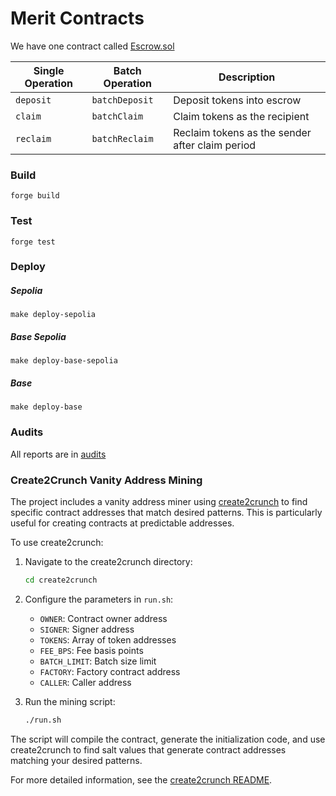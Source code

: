 # Merit Contracts

We have one contract called [Escrow.sol](./src/Escrow.sol)

| Single Operation | Batch Operation | Description                                     |
| ---------------- | --------------- | ----------------------------------------------- |
| `deposit`        | `batchDeposit`  | Deposit tokens into escrow                      |
| `claim`          | `batchClaim`    | Claim tokens as the recipient                   |
| `reclaim`        | `batchReclaim`  | Reclaim tokens as the sender after claim period |

### Build

`forge build`

### Test

`forge test`

### Deploy

##### Sepolia

`make deploy-sepolia`

##### Base Sepolia

`make deploy-base-sepolia`

##### Base

`make deploy-base`

### Audits

All reports are in [audits](./audits/)

### Create2Crunch Vanity Address Mining

The project includes a vanity address miner using [create2crunch](https://github.com/0age/create2crunch) to find specific contract addresses that match desired patterns. This is particularly useful for creating contracts at predictable addresses.

To use create2crunch:

1. Navigate to the create2crunch directory:

   ```bash
   cd create2crunch
   ```

2. Configure the parameters in `run.sh`:

   - `OWNER`: Contract owner address
   - `SIGNER`: Signer address
   - `TOKENS`: Array of token addresses
   - `FEE_BPS`: Fee basis points
   - `BATCH_LIMIT`: Batch size limit
   - `FACTORY`: Factory contract address
   - `CALLER`: Caller address

3. Run the mining script:
   ```bash
   ./run.sh
   ```

The script will compile the contract, generate the initialization code, and use create2crunch to find salt values that generate contract addresses matching your desired patterns.

For more detailed information, see the [create2crunch README](./create2crunch/README.md).
